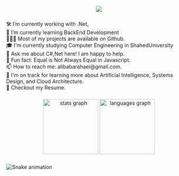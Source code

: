 <div align="center">
  <img src="https://profile-counter.glitch.me/alibabarahaei/count.svg?"  />
</div>

###

<p align="left">🛠   I’m currently working with .Net, <br>🚀   I’m currently learning BackEnd Development<br>👨🏻‍💻   Most of my projects are available on Github.<br>🎓  I'm currently studying Computer Engineering in ShahedUniversity<br>💬   Ask me about C#,Net  here! I am happy to help.<br>👾   Fun fact: Equal is Not Always Equal in Javascript.<br>📫   How to reach me: alibabarahaei@gmail.com.<br>🌱  I'm on track for learning more about Artificial Intelligence, Systems Design, and Cloud Architecture.<br>📝   Checkout my Resume.</p>

###

<div align="center">
  <img src="https://github-readme-stats.vercel.app/api?hide_title=false&hide_rank=false&show_icons=true&include_all_commits=true&count_private=true&disable_animations=false&theme=github_dark&locale=en&hide_border=true&username=alibabarahaei" height="150" alt="stats graph"  />
  <img src="https://github-readme-stats.vercel.app/api/top-langs?locale=en&hide_title=false&layout=compact&card_width=320&langs_count=8&theme=github_dark&hide_border=true&username=alibabarahaei" height="150" alt="languages graph"  />
</div>

###

<img src="./img/snacke.svg" alt="Snake animation" />

###
